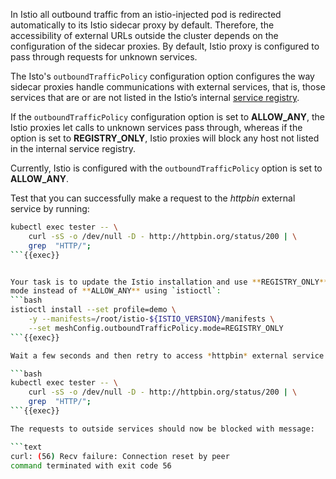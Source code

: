 In Istio all outbound traffic from an istio-injected pod is redirected
automatically to its Istio sidecar proxy by default.
Therefore, the accessibility of external URLs outside the cluster depends on the configuration of the sidecar proxies.
By default, Istio proxy is configured to pass through requests for unknown services.

The Isto's `outboundTrafficPolicy` configuration option configures the way sidecar proxies handle communications
with external services, that is, those services that are or are not listed in the Istio’s
internal [service registry](https://istio.io/latest/docs/concepts/traffic-management/#introducing-istio-traffic-management).

If the `outboundTrafficPolicy` configuration option is set to **ALLOW_ANY**,
the Istio proxies let calls to unknown services pass through, whereas if the option
is set to **REGISTRY_ONLY**, Istio proxies will block any host not listed in the internal service registry.

Currently, Istio is configured with the `outboundTrafficPolicy` option is set
to **ALLOW_ANY**.

Test that you can successfully make a request to the *httpbin* external service by running:
```bash
kubectl exec tester -- \
    curl -sS -o /dev/null -D - http://httpbin.org/status/200 | \
    grep  "HTTP/";
```{{exec}}


Your task is to update the Istio installation and use **REGISTRY_ONLY** outbound traffic policy
mode instead of **ALLOW_ANY** using `istioctl`:
```bash
istioctl install --set profile=demo \
    -y --manifests=/root/istio-${ISTIO_VERSION}/manifests \
    --set meshConfig.outboundTrafficPolicy.mode=REGISTRY_ONLY
```{{exec}}

Wait a few seconds and then retry to access *httpbin* external service:

```bash
kubectl exec tester -- \
    curl -sS -o /dev/null -D - http://httpbin.org/status/200 | \
    grep  "HTTP/";
```{{exec}}

The requests to outside services should now be blocked with message:

```text
curl: (56) Recv failure: Connection reset by peer
command terminated with exit code 56
```

